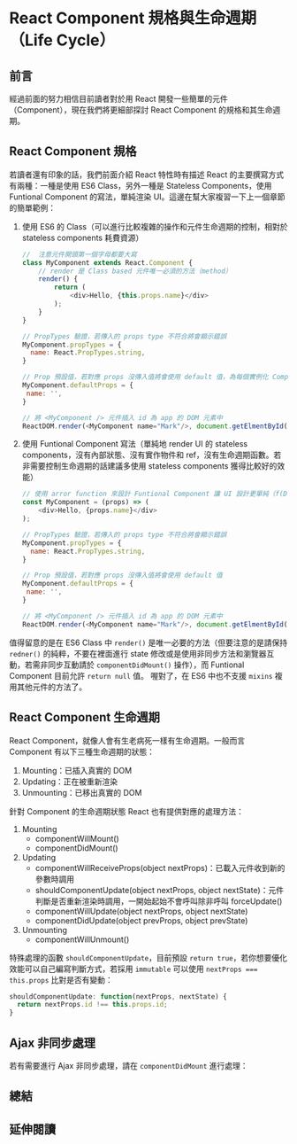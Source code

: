 # React Component 規格與生命週期（Life Cycle）

## 前言
經過前面的努力相信目前讀者對於用 React 開發一些簡單的元件（Component），現在我們將更細部探討 React Component 的規格和其生命週期。

## React Component 規格
若讀者還有印象的話，我們前面介紹 React 特性時有描述 React 的主要撰寫方式有兩種：一種是使用 ES6 Class，另外一種是 Stateless Components，使用 Funtional Component 的寫法，單純渲染 UI。這邊在幫大家複習一下上一個章節的簡單範例：

1. 使用 ES6 的 Class（可以進行比較複雜的操作和元件生命週期的控制，相對於 stateless components 耗費資源）

	```javascript
	//  注意元件開頭第一個字母都要大寫
	class MyComponent extends React.Component {
		// render 是 Class based 元件唯一必須的方法（method）
		render() {
			return (
				<div>Hello, {this.props.name}</div>
			);
		}
	}

	// PropTypes 驗證，若傳入的 props type 不符合將會顯示錯誤
	MyComponent.propTypes = {
	  name: React.PropTypes.string,
	}

	// Prop 預設值，若對應 props 沒傳入值將會使用 default 值，為每個實例化 Component 共用的值
	MyComponent.defaultProps = {
	 name: '', 
	}

	// 將 <MyComponent /> 元件插入 id 為 app 的 DOM 元素中
	ReactDOM.render(<MyComponent name="Mark"/>, document.getElmentById('app'));
	```

2. 使用 Funtional Component 寫法（單純地 render UI 的 stateless components，沒有內部狀態、沒有實作物件和 ref，沒有生命週期函數。若非需要控制生命週期的話建議多使用 stateless components 獲得比較好的效能）

	```javascript
	// 使用 arror function 來設計 Funtional Component 讓 UI 設計更單純（f(D) => UI），減少副作用（side effect）
	const MyComponent = (props) => (
		<div>Hello, {props.name}</div>
	);

	// PropTypes 驗證，若傳入的 props type 不符合將會顯示錯誤
	MyComponent.propTypes = {
	  name: React.PropTypes.string,
	}

	// Prop 預設值，若對應 props 沒傳入值將會使用 default 值
	MyComponent.defaultProps = {
	 name: '', 
	}
	
	// 將 <MyComponent /> 元件插入 id 為 app 的 DOM 元素中
	ReactDOM.render(<MyComponent name="Mark"/>, document.getElmentById('app'));
	```

值得留意的是在 ES6 Class 中 `render()` 是唯一必要的方法（但要注意的是請保持 `redner()` 的純粹，不要在裡面進行 state 修改或是使用非同步方法和瀏覽器互動，若需非同步互動請於 `componentDidMount()` 操作），而 Funtional Component 目前允許 `return null` 值。 喔對了，在 ES6 中也不支援 `mixins` 複用其他元件的方法了。

## React Component 生命週期
React Component，就像人會有生老病死一樣有生命週期。一般而言 Component 有以下三種生命週期的狀態：
1. Mounting：已插入真實的 DOM
2. Updating：正在被重新渲染
3. Unmounting：已移出真實的 DOM

針對 Component 的生命週期狀態 React 也有提供對應的處理方法：

1. Mounting
	- componentWillMount()
	- componentDidMount()
2. Updating
	- componentWillReceiveProps(object nextProps)：已載入元件收到新的參數時調用
	- shouldComponentUpdate(object nextProps, object nextState)：元件判斷是否重新渲染時調用，一開始起始不會呼叫除非呼叫 forceUpdate()
	- componentWillUpdate(object nextProps, object nextState)
	- componentDidUpdate(object prevProps, object prevState)
3. Unmounting
	- componentWillUnmount()

特殊處理的函數 `shouldComponentUpdate`，目前預設 `return true`，若你想要優化效能可以自己編寫判斷方式，若採用 `immutable` 可以使用 `nextProps === this.props` 比對是否有變動：

```javascript
shouldComponentUpdate: function(nextProps, nextState) {
  return nextProps.id !== this.props.id;
}
```

## Ajax 非同步處理
若有需要進行 Ajax 非同步處理，請在 `componentDidMount` 進行處理：


## 總結


## 延伸閱讀
